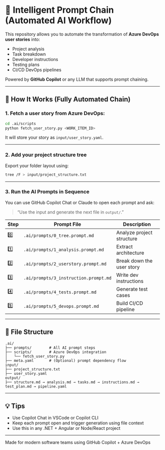 
# 🤖 Intelligent Prompt Chain (Automated AI Workflow)

This repository allows you to automate the transformation of **Azure DevOps user stories** into:
- Project analysis
- Task breakdown
- Developer instructions
- Testing plans
- CI/CD DevOps pipelines

Powered by **GitHub Copilot** or any LLM that supports prompt chaining.

---

## 🔧 How It Works (Fully Automated Chain)

### 1. Fetch a user story from Azure DevOps:

```bash
cd .ai/scripts
python fetch_user_story.py <WORK_ITEM_ID>
```

It will store your story as `input/user_story.yaml`.

---

### 2. Add your project structure tree

Export your folder layout using:

```bash
tree /F > input/project_structure.txt
```

---

### 3. Run the AI Prompts in Sequence

You can use GitHub Copilot Chat or Claude to open each prompt and ask:

> “Use the input and generate the next file in `output/`.”

| Step | Prompt File | Description |
|------|-------------|-------------|
| 0️⃣ | `.ai/prompts/0_tree.prompt.md` | Analyze project structure |
| 1️⃣ | `.ai/prompts/1_analysis.prompt.md` | Extract architecture |
| 2️⃣ | `.ai/prompts/2_userstory.prompt.md` | Break down the user story |
| 3️⃣ | `.ai/prompts/3_instruction.prompt.md` | Write dev instructions |
| 4️⃣ | `.ai/prompts/4_tests.prompt.md` | Generate test cases |
| 5️⃣ | `.ai/prompts/5_devops.prompt.md` | Build CI/CD pipeline |

---

## 📂 File Structure

```
.ai/
├── prompts/        # All AI prompt steps
├── scripts/        # Azure DevOps integration
│   └── fetch_user_story.py
├── meta.yaml       # (Optional) prompt dependency flow
input/
├── project_structure.txt
├── user_story.yaml
output/
├── structure.md → analysis.md → tasks.md → instructions.md → test_plan.md → pipeline.yaml
```

---

## 💡 Tips

- Use Copilot Chat in VSCode or Copilot CLI
- Keep each prompt open and trigger generation using file context
- Use this in any .NET + Angular or Node/React project

---

Made for modern software teams using GitHub Copilot + Azure DevOps
